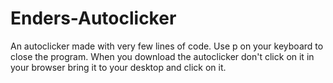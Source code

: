 # Enders-Autoclicker
An autoclicker made with very few lines of code.
Use p on your keyboard to close the program.
When you download the autoclicker don't click on it in your browser bring it to your desktop and click on it.
